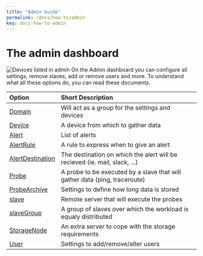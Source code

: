 ```yaml
---
title: "Admin Guide"
permalink: /docs/how-to/admin
key: docs-how-to-admin
---
```


# The admin dashboard
![Devices listed in admin](\fireping\assets\images\devices_setings_list.png)
On the Admin dashboard you can configure all settings, remove slaves, add or remove users and more.
To understand what all these options do, you can read these documents.

| Option                                                | Short Description       
|:------------------------------------------------------|:------------------
| [Domain](/fireping/docs/how-to/admin/domain)                        | Will act as a group for the settings and devices
| [Device](/fireping/docs/how-to/admin/device)                        | A device from which to gather data
| [Alert](/fireping/docs/how-to/admin/alert)                          | List of alerts
| [AlertRule](/fireping/docs/how-to/admin/alert-rule)                 | A rule to express when to give an alert
| [AlertDestination](/fireping/docs/how-to/admin/alert-destination)   | The destination on which the alert will be recieved (ie. mail, slack, ...)
| [Probe](/fireping/docs/how-to/admin/probe)                          | A probe to be executed by a slave that will gather data (ping, traceroute)
| [ProbeArchive](/fireping/docs/how-to/admin/probe-archive)           | Settings to define how long data is stored
| [slave](/fireping/docs/how-to/admin/slave)                          | Remote server that will execute the probes
| [slaveGroup](/fireping/docs/how-to/admin/slave-group)               | A group of slaves over which the workload is equaly distributed
| [StorageNode](/fireping/docs/how-to/admin/storage-node)             | An extra server to cope with the storage requirements
| [User](/fireping/docs/how-to/admin/user)                            | Settings to add/remove/alter users